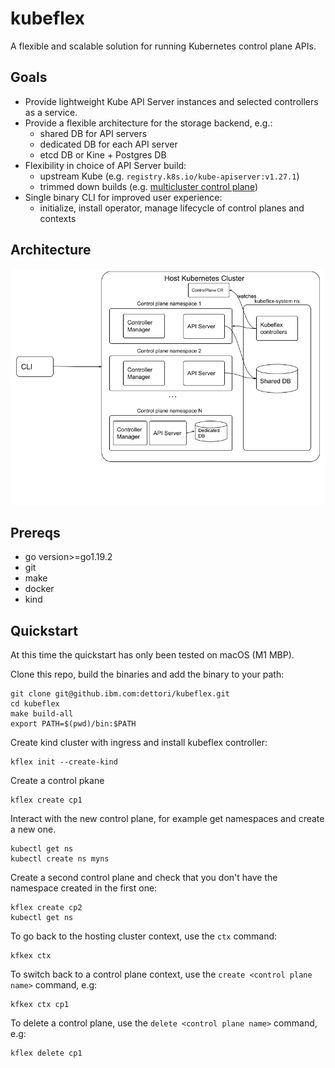 # kubeflex

A flexible and scalable solution for running Kubernetes control plane APIs.

## Goals

- Provide lightweight Kube API Server instances and selected controllers as a service.
- Provide a flexible architecture for the storage backend, e.g.:
    - shared DB for API servers
    - dedicated DB for each API server
    - etcd DB or Kine + Postgres DB
- Flexibility in choice of API Server build:
    - upstream Kube (e.g. `registry.k8s.io/kube-apiserver:v1.27.1`)    
    - trimmed down builds (e.g. [multicluster control plane](https://github.com/open-cluster-management-io/multicluster-controlplane))
- Single binary CLI for improved user experience:
    - initialize, install operator, manage lifecycle of control planes and contexts

## Architecture

![image info](./docs/images/kubeflex-arch.png)

## Prereqs

- go version>=go1.19.2
- git
- make
- docker
- kind

## Quickstart
At this time the quickstart has only been tested on macOS (M1 MBP).

Clone this repo, build the binaries and add the binary to your path:

```shell
git clone git@github.ibm.com:dettori/kubeflex.git
cd kubeflex
make build-all
export PATH=$(pwd)/bin:$PATH
```

Create kind cluster with ingress and install kubeflex controller:

```shell
kflex init --create-kind
```

Create a control pkane

```shell 
kflex create cp1
```

Interact with the new control plane, for example get namespaces and create a new one.

```shell
kubectl get ns
kubectl create ns myns
```

Create a second control plane and check that you don't have the namespace created in the
first one:

```shell
kflex create cp2
kubectl get ns
```

To go back to the hosting cluster context, use the `ctx` command:

```shell
kfkex ctx
```

To switch back to a control plane context, use the 
`create <control plane name>` command, e.g:

```shell
kfkex ctx cp1
```

To delete a control plane, use the `delete <control plane name>` command, e.g:

```shell
kflex delete cp1
```
